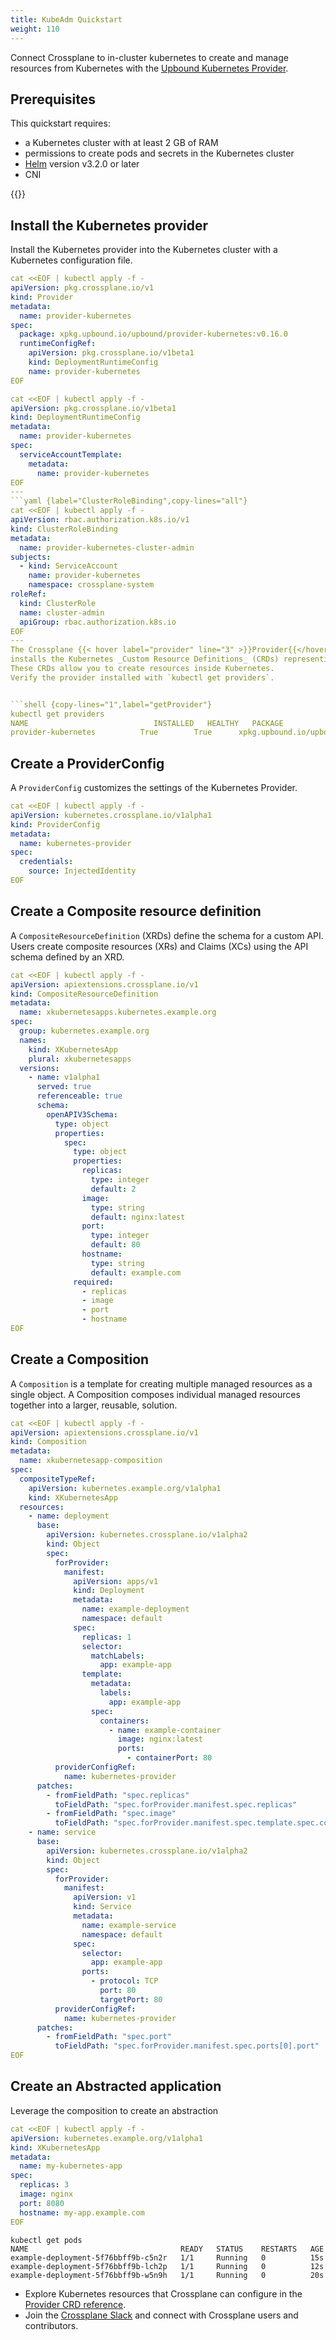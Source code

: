 ```yaml
---
title: KubeAdm Quickstart 
weight: 110
---
```


Connect Crossplane to in-cluster kubernetes to create and manage resources from Kubernetes 
with the 
[Upbound Kubernetes Provider](https://marketplace.upbound.io/providers/upbound/provider-kubernetes/).

## Prerequisites
This quickstart requires:
* a Kubernetes cluster with at least 2 GB of RAM
* permissions to create pods and secrets in the Kubernetes cluster
* [Helm](https://helm.sh/) version v3.2.0 or later
* CNI

{{<include file="/master/getting-started/install-crossplane-include.md" type="page" >}}

## Install the Kubernetes provider

Install the Kubernetes provider into the Kubernetes cluster with a Kubernetes configuration 
file. 

```yaml
cat <<EOF | kubectl apply -f -
apiVersion: pkg.crossplane.io/v1
kind: Provider
metadata:
  name: provider-kubernetes
spec:
  package: xpkg.upbound.io/upbound/provider-kubernetes:v0.16.0
  runtimeConfigRef:
    apiVersion: pkg.crossplane.io/v1beta1
    kind: DeploymentRuntimeConfig
    name: provider-kubernetes
EOF
```
```yaml
cat <<EOF | kubectl apply -f -
apiVersion: pkg.crossplane.io/v1beta1
kind: DeploymentRuntimeConfig
metadata:
  name: provider-kubernetes
spec:
  serviceAccountTemplate:
    metadata:
      name: provider-kubernetes
EOF
---
```yaml {label="ClusterRoleBinding",copy-lines="all"}
cat <<EOF | kubectl apply -f -
apiVersion: rbac.authorization.k8s.io/v1
kind: ClusterRoleBinding
metadata:
  name: provider-kubernetes-cluster-admin
subjects:
  - kind: ServiceAccount
    name: provider-kubernetes
    namespace: crossplane-system
roleRef:
  kind: ClusterRole
  name: cluster-admin
  apiGroup: rbac.authorization.k8s.io
EOF
---
The Crossplane {{< hover label="provider" line="3" >}}Provider{{</hover>}}
installs the Kubernetes _Custom Resource Definitions_ (CRDs) representing Kubernetes objects.
These CRDs allow you to create resources inside Kubernetes.
Verify the provider installed with `kubectl get providers`. 


```shell {copy-lines="1",label="getProvider"}
kubectl get providers
NAME                            INSTALLED   HEALTHY   PACKAGE                                                  AGE
provider-kubernetes          True        True      xpkg.upbound.io/upbound/provider-azure-network:v1.16.0  38s
```



## Create a ProviderConfig
A `ProviderConfig` customizes the settings of the Kubernetes Provider.  

```yaml
cat <<EOF | kubectl apply -f -
apiVersion: kubernetes.crossplane.io/v1alpha1
kind: ProviderConfig
metadata:
  name: kubernetes-provider
spec:
  credentials:
    source: InjectedIdentity
EOF
```



## Create a Composite resource definition
A `CompositeResourceDefinition` (XRDs) define the schema for a custom API.
Users create composite resources (XRs) and Claims (XCs) using the API schema defined by an XRD.

```yaml
cat <<EOF | kubectl apply -f -
apiVersion: apiextensions.crossplane.io/v1
kind: CompositeResourceDefinition
metadata:
  name: xkubernetesapps.kubernetes.example.org
spec:
  group: kubernetes.example.org
  names:
    kind: XKubernetesApp
    plural: xkubernetesapps
  versions:
    - name: v1alpha1
      served: true
      referenceable: true
      schema:
        openAPIV3Schema:
          type: object
          properties:
            spec:
              type: object
              properties:
                replicas:
                  type: integer
                  default: 2
                image:
                  type: string
                  default: nginx:latest
                port:
                  type: integer
                  default: 80
                hostname:
                  type: string
                  default: example.com
              required:
                - replicas
                - image
                - port
                - hostname
EOF
```
## Create a Composition
A `Composition` is a template for creating multiple managed resources as a single object.
A Composition composes individual managed resources together into a larger, reusable, solution.

```yaml 
cat <<EOF | kubectl apply -f -
apiVersion: apiextensions.crossplane.io/v1
kind: Composition
metadata:
  name: xkubernetesapp-composition
spec:
  compositeTypeRef:
    apiVersion: kubernetes.example.org/v1alpha1
    kind: XKubernetesApp
  resources:
    - name: deployment
      base:
        apiVersion: kubernetes.crossplane.io/v1alpha2
        kind: Object
        spec:
          forProvider:
            manifest:
              apiVersion: apps/v1
              kind: Deployment
              metadata:
                name: example-deployment
                namespace: default
              spec:
                replicas: 1
                selector:
                  matchLabels:
                    app: example-app
                template:
                  metadata:
                    labels:
                      app: example-app
                  spec:
                    containers:
                      - name: example-container
                        image: nginx:latest
                        ports:
                          - containerPort: 80
          providerConfigRef:
            name: kubernetes-provider
      patches:
        - fromFieldPath: "spec.replicas"
          toFieldPath: "spec.forProvider.manifest.spec.replicas"
        - fromFieldPath: "spec.image"
          toFieldPath: "spec.forProvider.manifest.spec.template.spec.containers[0].image"
    - name: service
      base:
        apiVersion: kubernetes.crossplane.io/v1alpha2
        kind: Object
        spec:
          forProvider:
            manifest:
              apiVersion: v1
              kind: Service
              metadata:
                name: example-service
                namespace: default
              spec:
                selector:
                  app: example-app
                ports:
                  - protocol: TCP
                    port: 80
                    targetPort: 80
          providerConfigRef:
            name: kubernetes-provider
      patches:
        - fromFieldPath: "spec.port"
          toFieldPath: "spec.forProvider.manifest.spec.ports[0].port"
EOF
```
## Create an Abstracted application
Leverage the composition to create an abstraction

```yaml
cat <<EOF | kubectl apply -f -
apiVersion: kubernetes.example.org/v1alpha1
kind: XKubernetesApp
metadata:
  name: my-kubernetes-app
spec:
  replicas: 3
  image: nginx
  port: 8080
  hostname: my-app.example.com
EOF
```
```shell
kubectl get pods
NAME                                  READY   STATUS    RESTARTS   AGE
example-deployment-5f76bbff9b-c5n2r   1/1     Running   0          15s
example-deployment-5f76bbff9b-lch2p   1/1     Running   0          12s
example-deployment-5f76bbff9b-w5n9h   1/1     Running   0          20s
```
* Explore Kubernetes resources that Crossplane can configure in the 
  [Provider CRD reference](https://marketplace.upbound.io/providers/upbound/kubernetes-provider/).
* Join the [Crossplane Slack](https://slack.crossplane.io/) and connect with 
  Crossplane users and contributors.   
